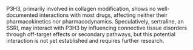 P3H3, primarily involved in collagen modification, shows no well-documented interactions with most drugs, affecting neither their pharmacokinetics nor pharmacodynamics. Speculatively, sertraline, an SSRI, may interact with P3H3 by influencing connective tissue disorders through off-target effects or secondary pathways, but this potential interaction is not yet established and requires further research.